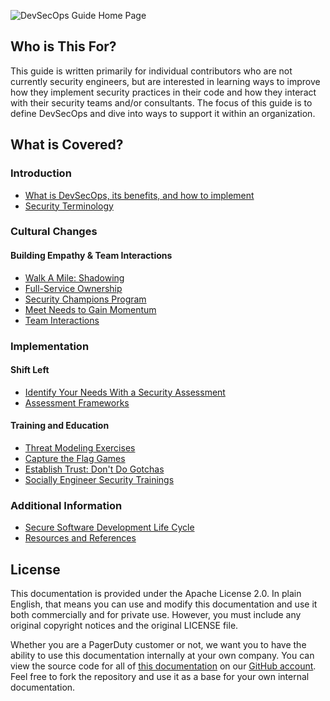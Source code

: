 ![DevSecOps Guide Home Page](../assets/img/headers/home.png)

## Who is This For?

This guide is written primarily for individual contributors who are not currently security engineers, but are interested in learning ways to improve how they implement security practices in their code and how they interact with their security teams and/or consultants. The focus of this guide is to define DevSecOps and dive into ways to support it within an organization.

## What is Covered?

### Introduction 

- [What is DevSecOps, its benefits, and how to implement](introduction/)
- [Security Terminology](terminology/)

### Cultural Changes
#### Building Empathy & Team Interactions 
- [Walk A Mile: Shadowing](culture/building_empathy/#walk-a-mile-shadowing)
- [Full-Service Ownership](culture/building_empathy/#full-service-ownership)
- [Security Champions Program](culture/building_empathy/#security-champions-program)
- [Meet Needs to Gain Momentum](culture/building_empathy/#meet-needs-to-gain-momentum)
- [Team Interactions](culture/team_interactions/)

### Implementation
#### Shift Left
- [Identify Your Needs With a Security Assessment](implement/shift_left/#identify-your-needs-with-a-security-assessment)
- [Assessment Frameworks](implement/shift_left/#assessment-frameworks)

#### Training and Education
- [Threat Modeling Exercises](implement/training/#threat-modeling-exercises)
- [Capture the Flag Games](implement/training/#capture-the-flag-games)
- [Establish Trust: Don't Do Gotchas](implement/training/#establish-trust-dont-do-gotchas)
- [Socially Engineer Security Trainings](implement/training/#socially-engineer-security-trainings)

### Additional Information
- [Secure Software Development Life Cycle](secure_sdlc/)
- [Resources and References](resources/)



## License

This documentation is provided under the Apache License 2.0. In plain English, that means you can use and modify this documentation and use it both commercially and for private use. However, you must include any original copyright notices and the original LICENSE file.

Whether you are a PagerDuty customer or not, we want you to have the ability to use this documentation internally at your own company. You can view the source code for all of [this documentation](https://github.com/PagerDuty/devsecops-docs) on our [GitHub account](https://github.com/PagerDuty/). Feel free to fork the repository and use it as a base for your own internal documentation.
